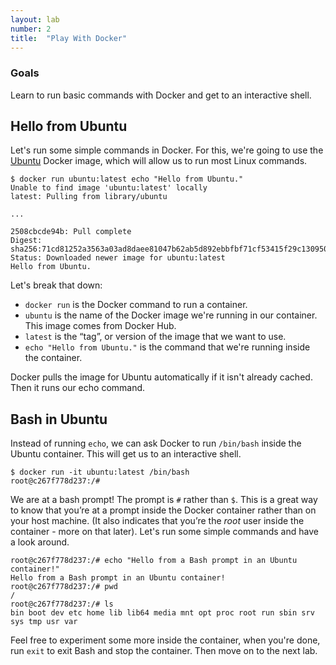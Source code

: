 ```yaml
---
layout: lab
number: 2
title:  "Play With Docker"
---
```


### Goals
Learn to run basic commands with Docker and get to an interactive shell.

## Hello from Ubuntu

Let's run some simple commands in Docker. For this, we're going to use the
[Ubuntu](https://hub.docker.com/_/ubuntu/) Docker image, which will allow us to
run most Linux commands.

```
$ docker run ubuntu:latest echo "Hello from Ubuntu."
Unable to find image 'ubuntu:latest' locally
latest: Pulling from library/ubuntu

...

2508cbcde94b: Pull complete 
Digest: sha256:71cd81252a3563a03ad8daee81047b62ab5d892ebbfbf71cf53415f29c130950
Status: Downloaded newer image for ubuntu:latest
Hello from Ubuntu.
```

Let's break that down:

 - `docker run` is the Docker command to run a container.
 - `ubuntu` is the name of the Docker image we're running in our container. This
   image comes from Docker Hub.
 - `latest` is the “tag”, or version of the image that we want to use.
 - `echo "Hello from Ubuntu."` is the command that we're running inside the
   container.

Docker pulls the image for Ubuntu automatically if it isn't already cached. Then
it runs our echo command.

## Bash in Ubuntu

Instead of running `echo`, we can ask Docker to run `/bin/bash` inside the
Ubuntu container. This will get us to an interactive shell.

```
$ docker run -it ubuntu:latest /bin/bash
root@c267f778d237:/#
```

We are at a bash prompt! The prompt is `#` rather than `$`. This is a great way
to know that you’re at a prompt inside the Docker container rather than on your
host machine. (It also indicates that you’re the *root* user inside the
container \- more on that later). Let's run some simple commands and have a look
around.

```
root@c267f778d237:/# echo "Hello from a Bash prompt in an Ubuntu container!"
Hello from a Bash prompt in an Ubuntu container!
root@c267f778d237:/# pwd
/
root@c267f778d237:/# ls
bin boot dev etc home lib lib64 media mnt opt proc root run sbin srv sys tmp usr var
```

Feel free to experiment some more inside the container, when you're done, run
`exit` to exit Bash and stop the container. Then move on to the next lab.


